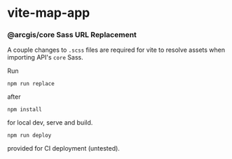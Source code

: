# vite-map-app

### @arcgis/core Sass URL Replacement

A couple changes to `.scss` files are required for vite to resolve assets when importing API's `core` Sass.

Run

```shell
npm run replace
```

after

```shell
npm install
```

for local dev, serve and build.

```shell
npm run deploy
```

provided for CI deployment (untested).
